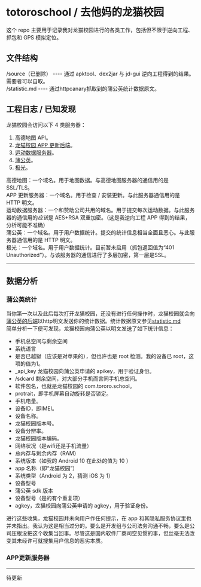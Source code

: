 # totoroschool / 去他妈的龙猫校园

这个 repo 主要用于记录我对龙猫校园进行的各类工作，包括但不限于逆向工程、抓包和 GPS 模拟定位。

## 文件结构

/source（已删除） ---- 通过 apktool、dex2jar 与 jd-gui 逆向工程得到的结果。需要者可以自取。  
/statistic.md ---- 通过httpcanary抓取到的蒲公英统计数据原文。

## 工程日志 / 已知发现

龙猫校园会访问以下 4 类服务器：

1. 高德地图 API。
2. [龙猫校园 APP 更新后端](http://news.xtotoro.com:50001/school/filter/version?type=1)。
3. [运动数据服务器](http://md.hulaq.com:8088/ydapi/CGTService.svc)。
4. [蒲公英](https://www.pgyer.com/)。
5. [极光](https://www.jpush.cn/)。

高德地图：一个域名。用于地图数据。与高德地图服务器的通信用的是 SSL/TLS。  
APP 更新服务器：一个域名。用于检查 / 安装更新。与此服务器通信用的是 HTTP 明文。  
运动数据服务器：一个和赞助公司共用的域名。用于提交每次运动数据。与此服务器的通信用的*应该*是 AES+RSA 双重加密。（这是我逆向工程 APP 得到的结果，分析可能不准确）  
蒲公英：一个域名。用于用户数据统计。提交的统计信息相当全面且恶心。与此服务器通信用的是 HTTP 明文。  
极光：一个域名。用于用户数据统计。目前暂未启用（抓包返回值为“401 Unauthorized”）。与该服务器的通信进行了多层加密，第一层是SSL。

---

## 数据分析  

### 蒲公英统计  
当你第一次以及此后每次打开龙猫校园，还没有进行任何操作时，龙猫校园就会向[蒲公英的后端](http://www.pgyer.com/apiv1/sdkstat/launch)以http明文发送你的统计数据。统计数据原文参见[statistic.md](https://github.com/lixiang810/tororoschool/blob/main/statistic.md)  
简单分析一下便可发现，龙猫校园向蒲公英以明文发送了如下统计信息：

* 手机总空间与剩余空间
* 系统语言
* 是否已越狱（应该是对苹果的），但也许也是 root 检测。我的设备已 root，这项的值为1。
* _api_key 龙猫校园向蒲公英申请的 apikey，用于验证身份。
* /sdcard 剩余空间，对大部分手机而言同手机总空间。
* 软件包名，也就是龙猫校园的 com.tororo.school。
* protrait，即手机屏幕自动旋转是否锁定。
* 手机电量。
* 设备ID，即IMEI。
* 设备名称。
* 龙猫校园版本号。
* 设备分辨率。
* 龙猫校园版本编码。
* 网络状况（是wifi还是手机流量）
* 总内存与剩余内存（RAM）
* 系统版本（如我的 Android 10 在此处的值为 10 ）
* app 名称（即“龙猫校园”）
* 系统类型（Android 为 2，猜测 iOS 为 1）
* 设备型号
* 蒲公英 sdk 版本
* 设备型号（是的有个重复项）
* agkey，龙猫校园向蒲公英申请的 agkey，用于验证身份。

进行这些收集，龙猫校园并未向用户作任何提示，在 app 和其隐私服务协议里也并未指出。我认为这是相当过分的。要么是开发组与公司法务沟通不畅，要么是公司压根没把这个收集当回事。尽管这是国内软件厂商司空见惯的事，但丝毫无法改变其未经许可就搜集用户信息的恶劣本质。  

### APP更新服务器


---

待更新
